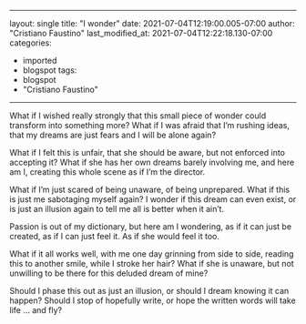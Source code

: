 
---
layout: single
title: "I wonder"
date: 2021-07-04T12:19:00.005-07:00
author: "Cristiano Faustino"
last_modified_at: 2021-07-04T12:22:18.130-07:00
categories:
  - imported
  - blogspot
tags:
  - blogspot
  - "Cristiano Faustino"
---

What if I wished really strongly
that this small piece of wonder
could transform into something more?
What if I was afraid
that I’m rushing ideas,
that my dreams are just fears
and I will be alone again?


What if I felt this is unfair,
that she should be aware,
but not enforced into accepting it?
What if she has her own dreams
barely involving me,
and here am I, creating this whole scene
as if I’m the director.


What if I’m just scared
of being unaware, of being unprepared.
What if this is just me sabotaging myself again?
I wonder if this dream can even exist,
or is just an illusion again
to tell me all is better
when it ain’t.


Passion is out of my dictionary,
but here am I wondering,
as if it can just be created,
as if I can just feel it.
As if she would feel it too.


What if it all works well,
with me one day grinning
from side to side,
reading this to another smile,
while I stroke her hair?
What if she is unaware,
but not unwilling to be there
for this deluded dream of mine?


Should I phase this out as just an illusion,
or should I dream knowing it can happen?
Should I stop of hopefully write,
or hope the written words will take life
... and fly?
